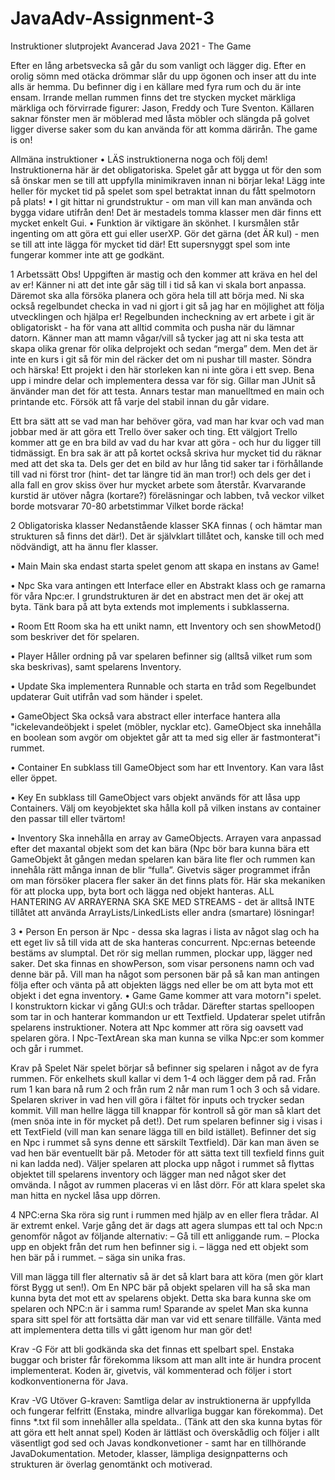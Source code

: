 # JavaAdv-Assignment-3

Instruktioner slutprojekt Avancerad Java 2021 -
The Game

Efter en lång arbetsvecka så går du som vanligt och lägger dig. Efter en orolig
sömn med otäcka drömmar slår du upp ögonen och inser att du inte alls är
hemma. Du befinner dig i en källare med fyra rum och du är inte ensam.
Irrande mellan rummen finns det tre stycken mycket märkliga märkliga och
förvirrade figurer: Jason, Freddy och Ture Sventon. Källaren saknar fönster
men är möblerad med låsta möbler och slängda på golvet ligger diverse saker
som du kan använda för att komma därirån.
The game is on!

Allmäna instruktioner
• LÄS instruktionerna noga och följ dem! Instruktionerna här är det
obligatoriska. Spelet går att bygga ut för den som så önskar men se
till att uppfylla minimikraven innan ni börjar leka! Lägg inte heller för
mycket tid på spelet som spel betraktat innan du fått spelmotorn på
plats!
• I git hittar ni grundstruktur - om man vill kan man använda och bygga
vidare utifrån den! Det är mestadels tomma klasser men där finns ett
mycket enkelt Gui.
• Funktion är viktigare än skönhet. I kursmålen står ingenting om att
göra ett gui eller userXP. Gör det gärna (det ÄR kul) - men se till att
inte lägga för mycket tid där! Ett supersnyggt spel som inte fungerar
kommer inte att ge godkänt.

1
Arbetssätt
Obs! Uppgiften är mastig och den kommer att kräva en hel del av
er! Känner ni att det inte går säg till i tid så kan vi skala bort anpassa. Däremot ska alla försöka planera och göra hela till att börja
med. Ni ska också regelbundet checka in vad ni gjort i git så jag
har en möjlighet att följa utvecklingen och hjälpa er!
Regelbunden incheckning av ert arbete i git är obligatoriskt - ha för vana
att alltid commita och pusha när du lämnar datorn. Känner man att mamn
vågar/vill så tycker jag att ni ska testa att skapa olika grenar för olika delprojekt och sedan “merga” dem. Men det är inte en kurs i git så för min del räcker det om ni pushar till master.
Söndra och härska! Ett projekt i den här storleken kan ni inte göra i ett
svep. Bena upp i mindre delar och implementera dessa var för sig. Gillar
man JUnit så änvänder man det för att testa. Annars testar man manuelltmed en main och printande etc. Försök att få varje del stabil innan du går vidare.

Ett bra sätt att se vad man har behöver göra, vad man har kvar och vad
man jobbar med är att göra ett Trello över saker och ting. Ett välgjort
Trello kommer att ge en bra bild av vad du har kvar att göra - och hur du
ligger till tidmässigt. En bra sak är att på kortet också skriva hur mycket
tid du räknar med att det ska ta. Dels ger det en bild av hur lång tid saker
tar i förhållande till vad ni först tror (hint- det tar längre tid än man tror!)
och dels ger det i alla fall en grov skiss över hur mycket arbete som återstår.
Kvarvarande kurstid är utöver några (kortare?) föreläsningar och labben,
två veckor vilket borde motsvarar 70-80 arbetstimmar Vilket borde räcka!

2
Obligatoriska klasser
Nedanstående klasser SKA finnas ( och hämtar man strukturen så finns det
där!). Det är självklart tillåtet och, kanske till och med nödvändigt, att ha
ännu fler klasser.

• Main Main ska endast starta spelet genom att skapa en instans av
Game!

• Npc Ska vara antingen ett Interface eller en Abstrakt klass och ge
ramarna för våra Npc:er. I grundstrukturen är det en abstract men
det är okej att byta. Tänk bara på att byta extends mot implements i
subklasserna.

• Room Ett Room ska ha ett unikt namn, ett Inventory och sen showMetod() som beskriver det för spelaren.

• Player Håller ordning på var spelaren befinner sig (alltså vilket rum
som ska beskrivas), samt spelarens Inventory.

• Update Ska implementera Runnable och starta en tråd som Regelbundet updaterar Guit utifrån vad som händer i spelet.

• GameObject Ska också vara abstract eller interface hantera alla "ickelevandeöbjekt i spelet (möbler, nycklar etc). GameObject ska innehålla en boolean som avgör om objektet går att ta med sig eller är fastmonterat"i rummet.

• Container En subklass till GameObject som har ett Inventory.
Kan vara låst eller öppet.

• Key En subklass till GameObject vars objekt används för att låsa
upp Containers. Välj om keyobjektet ska hålla koll på vilken instans
av container den passar till eller tvärtom!

• Inventory Ska innehålla en array av GameObjects. Arrayen vara anpassad efter det maxantal objekt som det kan bära (Npc bör bara
kunna bära ett GameObjekt åt gången medan spelaren kan bära lite
fler och rummen kan innehåla rätt många innan de blir “fulla”. Givetvis säger programmet ifrån om man försöker placera fler saker än
det finns plats för. Här ska mekaniken för att plocka upp, byta bort
och lägga ned objekt hanteras. ALL HANTERING AV ARRAYERNA
SKA SKE MED STREAMS - det är alltså INTE tillåtet att använda
ArrayLists/LinkedLists eller andra (smartare) lösningar!

3
• Person En person är Npc - dessa ska lagras i lista av något slag och
ha ett eget liv så till vida att de ska hanteras concurrent. Npc:ernas
beteende bestäms av slumptal. Det rör sig mellan rummen, plockar upp,
lägger ned saker. Det ska finnas en showPerson, som visar personens
namn och vad denne bär på. Vill man ha något som personen bär på så
kan man antingen följa efter och vänta på att objekten läggs ned eller
be om att byta mot ett objekt i det egna inventory.
• Game Game kommer att vara motorn"i spelet. I konstruktorn kickar
vi gång GUI:s och trådar. Därefter startas spelloopen som tar in och
hanterar kommandon ur ett Textfield. Updaterar spelet utifrån spelarens instruktioner. Notera att Npc kommer att röra sig oavsett vad
spelaren göra. I Npc-TextArean ska man kunna se vilka Npc:er som
kommer och går i rummet.

Krav på Spelet
När spelet börjar så befinner sig spelaren i något av de fyra rummen.
För enkelhets skull kallar vi dem 1-4 och lägger dem på rad. Från rum
1 kan bara nå rum 2 och från rum 2 når man rum 1 och 3 och så vidare.
Spelaren skriver in vad hen vill göra i fältet för inputs och trycker sedan kommit. Vill man hellre lägga till knappar för kontroll så gör man så klart det (men snöa inte in för mycket på det!). Det rum spelaren
befinner sig i visas i ett TextField (vill man kan senare lägga till en bild
istället). Befinner det sig en Npc i rummet så syns denne ett särskilt Textfield).
Där kan man även se vad hen bär eventuellt bär på. Metoder för att
sätta text till texfield finns guit ni kan ladda ned). Väljer spelaren att
plocka upp något i rummet så flyttas objektet till spelarens inventory
och lägger man ned något sker det omvända. I något av rummen placeras vi en låst dörr. För att klara spelet ska man hitta en nyckel låsa
upp dörren.

4
NPC:erna
Ska röra sig runt i rummen med hjälp av en eller flera trådar. AI är
extremt enkel. Varje gång det är dags att agera slumpas ett tal och
Npc:n genomför något av följande alternativ:
– Gå till ett anliggande rum.
– Plocka upp en objekt från det rum hen befinner sig i.
– lägga ned ett objekt som hen bär på i rummet.
– säga sin unika fras.

Vill man lägga till fler alternativ så är det så klart bara att köra (men
gör klart först Bygg ut sen!). Om En NPC bär på objekt spelaren vill
ha så ska man kunna byta det mot ett av spelarens objekt. Detta ska
bara kunna ske om spelaren och NPC:n är i samma rum!
Sparande av spelet
Man ska kunna spara sitt spel för att fortsätta där man var vid ett
senare tillfälle. Vänta med att implementera detta tills vi gått igenom
hur man gör det!

Krav -G
För att bli godkända ska det finnas ett spelbart spel. Enstaka buggar
och brister får förekomma liksom att man allt inte är hundra procent
implementerat. Koden är, givetvis, väl kommenterad och följer i stort
kodkonventionerna för Java.

Krav -VG
Utöver G-kraven: Samtliga delar av instruktionerna är uppfyllda och
fungerar felfritt (Enstaka, mindre allvarliga buggar kan förekomma).
Det finns *.txt fil som innehåller alla speldata.. (Tänk att den ska kunna bytas för att göra ett helt annat spel)
Koden är lättläst och överskådlig och följer i allt väsentligt god sed och
Javas kondkonvetioner - samt har en tillhörande JavaDokumentation.
Metoder, klasser, lämpliga designpatterns och strukturen är överlag genomtänkt och motiverad.

